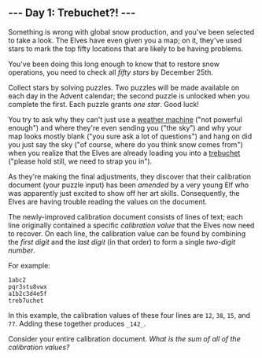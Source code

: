 ## \--- Day 1: Trebuchet?! ---

Something is wrong with global snow production, and you've been selected to
take a look. The Elves have even given you a map; on it, they've used stars to
mark the top fifty locations that are likely to be having problems.

You've been doing this long enough to know that to restore snow operations,
you need to check all _fifty stars_ by December 25th.

Collect stars by solving puzzles. Two puzzles will be made available on each
day in the Advent calendar; the second puzzle is unlocked when you complete
the first. Each puzzle grants _one star_. Good luck!

You try to ask why they can't just use a [weather machine](/2015/day/1) ("not
powerful enough") and where they're even sending you ("the sky") and why your
map looks mostly blank ("you sure ask a lot of questions") and hang on did you
just say the sky ("of course, where do you think snow comes from") when you
realize that the Elves are already loading you into a
[trebuchet](https://en.wikipedia.org/wiki/Trebuchet) ("please hold still, we
need to strap you in").

As they're making the final adjustments, they discover that their calibration
document (your puzzle input) has been _amended_ by a very young Elf who was
apparently just excited to show off her art skills. Consequently, the Elves
are having trouble reading the values on the document.

The newly-improved calibration document consists of lines of text; each line
originally contained a specific _calibration value_ that the Elves now need to
recover. On each line, the calibration value can be found by combining the
_first digit_ and the _last digit_ (in that order) to form a single _two-digit
number_.

For example:

    
    
    1abc2
    pqr3stu8vwx
    a1b2c3d4e5f
    treb7uchet
    

In this example, the calibration values of these four lines are `12`, `38`,
`15`, and `77`. Adding these together produces `_142_`.

Consider your entire calibration document. _What is the sum of all of the
calibration values?_

